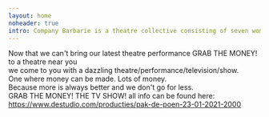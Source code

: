 ```yaml
---
layout: home
noheader: true
intro: Company Barbarie is a theatre collective consisting of seven women. <a href="/en/about/">Read more</a>
---
```


Now that we can't bring our latest theatre performance GRAB THE MONEY! to a theatre near you<br>
we come to you with a dazzling theatre/performance/television/show.<br>
One where money can be made. Lots of money.<br>
Because more is always better and we don't go for less.<br>
GRAB THE MONEY! THE TV SHOW! all info can be found here:<br>
https://www.destudio.com/producties/pak-de-poen-23-01-2021-2000
